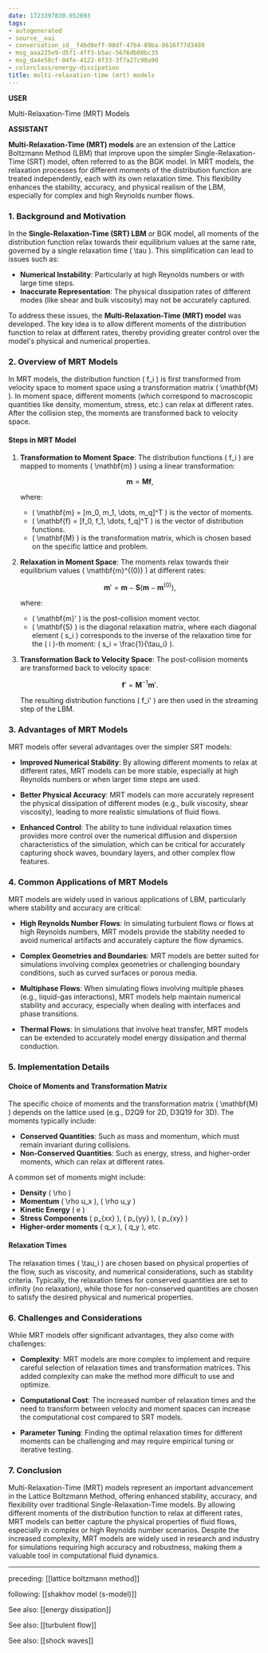 ```yaml
---
date: 1723397830.052693
tags:
- autogenerated
- source__oai
- conversation_id__f4bd8eff-00df-47b4-89ba-8616f77d3489
- msg_aaa225e9-d5f1-4ff3-b5ac-5676db08bc35
- msg_da4e58cf-04fe-4122-8f33-3f7a27c90a90
- colorclass/energy-dissipation
title: multi-relaxation-time (mrt) models
---
```


**USER**

Multi-Relaxation-Time (MRT) Models


**ASSISTANT**

**Multi-Relaxation-Time (MRT) models** are an extension of the Lattice Boltzmann Method (LBM) that improve upon the simpler Single-Relaxation-Time (SRT) model, often referred to as the BGK model. In MRT models, the relaxation processes for different moments of the distribution function are treated independently, each with its own relaxation time. This flexibility enhances the stability, accuracy, and physical realism of the LBM, especially for complex and high Reynolds number flows.

### 1. **Background and Motivation**

In the **Single-Relaxation-Time (SRT) LBM** or BGK model, all moments of the distribution function relax towards their equilibrium values at the same rate, governed by a single relaxation time \( \tau \). This simplification can lead to issues such as:

- **Numerical Instability**: Particularly at high Reynolds numbers or with large time steps.
- **Inaccurate Representation**: The physical dissipation rates of different modes (like shear and bulk viscosity) may not be accurately captured.

To address these issues, the **Multi-Relaxation-Time (MRT) model** was developed. The key idea is to allow different moments of the distribution function to relax at different rates, thereby providing greater control over the model's physical and numerical properties.

### 2. **Overview of MRT Models**

In MRT models, the distribution function \( f_i \) is first transformed from velocity space to moment space using a transformation matrix \( \mathbf{M} \). In moment space, different moments (which correspond to macroscopic quantities like density, momentum, stress, etc.) can relax at different rates. After the collision step, the moments are transformed back to velocity space.

#### **Steps in MRT Model**

1. **Transformation to Moment Space**:
   The distribution functions \( f_i \) are mapped to moments \( \mathbf{m} \) using a linear transformation:

   $$
   \mathbf{m} = \mathbf{M} \mathbf{f},
   $$

   where:
   - \( \mathbf{m} = [m_0, m_1, \dots, m_q]^T \) is the vector of moments.
   - \( \mathbf{f} = [f_0, f_1, \dots, f_q]^T \) is the vector of distribution functions.
   - \( \mathbf{M} \) is the transformation matrix, which is chosen based on the specific lattice and problem.

2. **Relaxation in Moment Space**:
   The moments relax towards their equilibrium values \( \mathbf{m}^{(0)} \) at different rates:

   $$
   \mathbf{m}' = \mathbf{m} - \mathbf{S}(\mathbf{m} - \mathbf{m}^{(0)}),
   $$

   where:
   - \( \mathbf{m}' \) is the post-collision moment vector.
   - \( \mathbf{S} \) is the diagonal relaxation matrix, where each diagonal element \( s_i \) corresponds to the inverse of the relaxation time for the \( i \)-th moment: \( s_i = \frac{1}{\tau_i} \).

3. **Transformation Back to Velocity Space**:
   The post-collision moments are transformed back to velocity space:

   $$
   \mathbf{f}' = \mathbf{M}^{-1} \mathbf{m}'.
   $$

   The resulting distribution functions \( f_i' \) are then used in the streaming step of the LBM.

### 3. **Advantages of MRT Models**

MRT models offer several advantages over the simpler SRT models:

- **Improved Numerical Stability**: By allowing different moments to relax at different rates, MRT models can be more stable, especially at high Reynolds numbers or when larger time steps are used.
  
- **Better Physical Accuracy**: MRT models can more accurately represent the physical dissipation of different modes (e.g., bulk viscosity, shear viscosity), leading to more realistic simulations of fluid flows.

- **Enhanced Control**: The ability to tune individual relaxation times provides more control over the numerical diffusion and dispersion characteristics of the simulation, which can be critical for accurately capturing shock waves, boundary layers, and other complex flow features.

### 4. **Common Applications of MRT Models**

MRT models are widely used in various applications of LBM, particularly where stability and accuracy are critical:

- **High Reynolds Number Flows**: In simulating turbulent flows or flows at high Reynolds numbers, MRT models provide the stability needed to avoid numerical artifacts and accurately capture the flow dynamics.

- **Complex Geometries and Boundaries**: MRT models are better suited for simulations involving complex geometries or challenging boundary conditions, such as curved surfaces or porous media.

- **Multiphase Flows**: When simulating flows involving multiple phases (e.g., liquid-gas interactions), MRT models help maintain numerical stability and accuracy, especially when dealing with interfaces and phase transitions.

- **Thermal Flows**: In simulations that involve heat transfer, MRT models can be extended to accurately model energy dissipation and thermal conduction.

### 5. **Implementation Details**

#### **Choice of Moments and Transformation Matrix**
The specific choice of moments and the transformation matrix \( \mathbf{M} \) depends on the lattice used (e.g., D2Q9 for 2D, D3Q19 for 3D). The moments typically include:

- **Conserved Quantities**: Such as mass and momentum, which must remain invariant during collisions.
- **Non-Conserved Quantities**: Such as energy, stress, and higher-order moments, which can relax at different rates.

A common set of moments might include:
- **Density** \( \rho \)
- **Momentum** \( \rho u_x \), \( \rho u_y \)
- **Kinetic Energy** \( e \)
- **Stress Components** \( p_{xx} \), \( p_{yy} \), \( p_{xy} \)
- **Higher-order moments** \( q_x \), \( q_y \), etc.

#### **Relaxation Times**
The relaxation times \( \tau_i \) are chosen based on physical properties of the flow, such as viscosity, and numerical considerations, such as stability criteria. Typically, the relaxation times for conserved quantities are set to infinity (no relaxation), while those for non-conserved quantities are chosen to satisfy the desired physical and numerical properties.

### 6. **Challenges and Considerations**

While MRT models offer significant advantages, they also come with challenges:

- **Complexity**: MRT models are more complex to implement and require careful selection of relaxation times and transformation matrices. This added complexity can make the method more difficult to use and optimize.

- **Computational Cost**: The increased number of relaxation times and the need to transform between velocity and moment spaces can increase the computational cost compared to SRT models.

- **Parameter Tuning**: Finding the optimal relaxation times for different moments can be challenging and may require empirical tuning or iterative testing.

### 7. **Conclusion**

Multi-Relaxation-Time (MRT) models represent an important advancement in the Lattice Boltzmann Method, offering enhanced stability, accuracy, and flexibility over traditional Single-Relaxation-Time models. By allowing different moments of the distribution function to relax at different rates, MRT models can better capture the physical properties of fluid flows, especially in complex or high Reynolds number scenarios. Despite the increased complexity, MRT models are widely used in research and industry for simulations requiring high accuracy and robustness, making them a valuable tool in computational fluid dynamics.


---

preceding: [[lattice boltzmann method]]  


following: [[shakhov model (s-model)]]

See also: [[energy dissipation]]


See also: [[turbulent flow]]


See also: [[shock waves]]